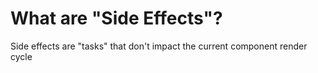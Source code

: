 # What are "Side Effects"?

Side effects are "tasks" that don't impact the current component render cycle
